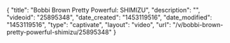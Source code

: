 {
    "title": "Bobbi Brown Pretty Powerful: SHIMIZU",
    "description": "",
    "videoid": "25895348",
    "date_created": "1453119516",
    "date_modified": "1453119516",
    "type": "captivate",
    "layout": "video",
    "url": "\/v\/bobbi-brown-pretty-powerful-shimizu\/25895348"
}